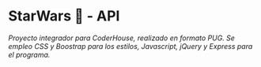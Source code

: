 # StarWars 🚀 - API
_Proyecto integrador para CoderHouse, realizado en formato PUG. Se empleo CSS y Boostrap para los estilos, Javascript, jQuery y Express para el programa._
